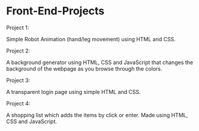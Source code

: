 # Front-End-Projects
Project 1: 
  
  Simple Robot Animation (hand/leg movement) using HTML and CSS.
  

Project 2: 

  A background generator using HTML, CSS and JavaScript that changes the background of the webpage as you browse through the colors.
  
  
Project 3:

  A transparent login page using simple HTML and CSS.


Project 4:

  A shopping list which adds the items by click or enter. Made using HTML, CSS and JavaScript.
